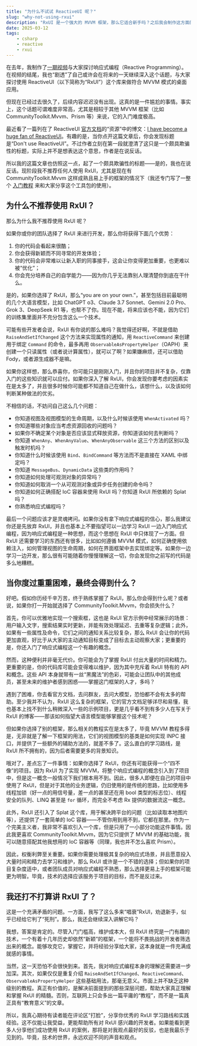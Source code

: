 ```yaml
---
title: "为什么不试试 ReactiveUI 呢？"
slug: "why-not-using-rxui"
description: "RxUI 是一个强大的 MVVM 框架，那么它适合新手吗？之后我会制作这方面的教程吗？"
date: 2025-03-12
tags:
    - csharp
    - reactive
    - rxui
---
```


在去年，我制作了[一期视频](https://www.bilibili.com/video/BV1NA4m1w7rd/)与大家探讨响应式编程（Reactive Programming）。在视频的结尾，我也“剧透”了自己或许会在将来的一天继续深入这个话题，与大家探讨使用 ReactiveUI（以下简称为“RxUI”）这个库来做符合 MVVM 模式的桌面应用。

但现在已经过去很久了，后续内容迟迟没有出现。这真的是一件尴尬的事情。事实上，这个话题可谓难度非常高，尤其是相较于其他 MVVM 框架（比如 CommunityToolkit.Mvvm、Prism 等）来说，它的入门难度极高。

最近看了一篇列在了 ReactiveUI [官方文档](https://www.reactiveui.net/docs/index.html)的“资源”中的博文：[I have become a huge fan of ReactiveUI](https://ericsink.com/entries/dont_use_rxui.html)。有趣的是，当你点开这篇文章后，你会发现标题是“Don't use ReactiveUI”。不过作者立刻在第一段就澄清了这只是一个颇具欺骗性的标题，实际上并不是想表达这个意思，作者是在说反话。

所以我的这篇文章也仿照这一点，起了一个颇具欺骗性的标题——是的，我也在说反话。现阶段我不推荐任何人使用 RxUI，尤其是现在有 CommunityToolkit.Mvvm 这样成熟且易上手的框架的情况下（我还专门写了一整个 [入门教程](https://mvvm.coldwind.top) 来和大家分享这个工具包的使用）。

## 为什么不推荐使用 RxUI？

那么为什么我不推荐使用 RxUI 呢？

如果你或你的团队选择了 RxUI 来进行开发，那么你将获得下面几个优势：

1. 你的代码会看起来很酷；
2. 你会获得新颖而不同寻常的开发体验；
3. 你的代码会非常难以让新入职的同事接手，这会让你变得更加重要，也更难以被“优化”；
4. 你会充分培养自己的自学能力——因为你几乎无法靠别人理清楚你到底在干什么。

是的，如果你选择了 RxUI，那么“you are on your own.”，甚至包括目前最聪明的几个大语言模型，比如 ChatGPT o3、Claude 3.7 Sonnet、Gemini 2.0 Pro、Grok 3、DeepSeek R1 等，也帮不了你。现在不能，将来应该也不能，因为它们的训练集里面并不充分包含这么一个技术。

可能有些开发者会说，RxUI 有你说的那么难吗？我觉得还好啊，不就是借助 `RaiseAndSetIfChanged` 这个方法来实现属性的通知，用 `ReactiveCommand` 来创建用于绑定 `Command` 的命令，最多再用 `ObservableAsPropertyHelper`（OAPH）来创建一个只读属性（或者说计算属性），就可以了啊？如果嫌麻烦，还可以借助 Fody，或者源生成器不是嘛。

如果你这样想，那么恭喜你，你可能只是刚刚入门，并且你的项目并不复杂，仅靠入门的这些知识就可以应付。如果你深入了解 RxUI，你会发现你要考虑的因素实在是太多了，并且很多时候你可能都不知道自己在做什么，该想什么，以及该如何判断某种做法的优劣。

不相信的话，不妨问自己这么几个问题：

- 你知道视图及视图模型的生命周期，以及什么时候该使用 `WhenActivated` 吗？
- 你知道哪些对象应当考虑资源回收的问题吗？
- 如果你不确定某个对象是否应该显式释放资源，你知道该如何去判断吗？
- 你知道 `WhenAny`、`WhenAnyValue`、`WhenAnyObservable` 这三个方法的区别以及触发时机吗？
- 你知道什么时候该使用 `Bind`、`BindCommand` 等方法而不是直接在 XAML 中绑定吗？
- 你知道 `MessageBus`、`DynamicData` 这些类的作用吗？
- 你知道如何处理可观测对象的异常吗？
- 你知道如何取消一个从可观测对象或异步任务创建的命令吗？
- 你知道如何正确搭配 IoC 容器来使用 RxUI 吗？你知道 RxUI 所依赖的 Splat 吗？
- 你熟悉响应式编程吗？

最后一个问题应该才是灵魂拷问。如果你没有拿下响应式编程的信心，那么我建议你还是先放弃 RxUI，并且也基本上不要指望可以一边学习 RxUI 一边入门响应式编程，因为响应式编程是一种思想，而这个思想在 RxUI 中只体现了一方面。但 RxUI 还需要学习的东西还有很多，比如如何遵循 MVVM 模式，如何正确使用依赖注入，如何管理视图的生命周期，如何在界面框架中去实现绑定等。如果你一边学习一边开发，那么很有可能随着你慢慢理解这一切，你会发现你之前写的代码是多么地糟糕。

## 当你度过重重困难，最终会得到什么？

好吧。假如你历经千辛万苦，终于熟练掌握了 RxUI，那么你会得到什么呢？或者说，如果你打一开始就选择了 CommunityToolkit.Mvvm，你会损失什么？

首先，你可以优雅地实现一个搜索框，这也是 RxUI 官方示例中经常展示的场景：用户输入文字，搜索结果实时更新，并能有效处理延迟、去重等复杂逻辑；此外，如果有一些属性及命令，它们之间的通知关系比较复杂，那么 RxUI 会让你的代码更加直观，好比于从大家的主动通知目标变成了目标去主动观察大家；更重要的是，你还入门了响应式编程这一个有趣的概念。

然而，这种便利并非毫无代价。你可能会为了掌握 RxUI 付出大量的时间和精力。更重要的是，你的代码库可能会变得难以维护，因为其中充斥着 RxUI 特有的 API 和概念。这些 API 本身就带有一丝“黑魔法”的色彩，可能会让团队中的其他成员，甚至未来的维护者感到困惑——掌握这门框架的人才，多吗？

遇到了困难，你去看官方文档，去问群友，去问大模型，恐怕都不会有太多的帮助。至少我并不认为，RxUI 这么复杂的框架，它的官方文档足够详尽和易懂，我也基本上找不到什么稍微深入一些的示例项目，更是几乎看不到有多少人在写关于 RxUI 的博客——那该如何指望大语言模型能够掌握这个技术呢？

但如果你选择了别的框架，那么相关的教程实在是太多了，毕竟 MVVM 教程多得是，无非就是了解一下框架的用法，它们的视图模型的基类是如何实现 INPC 接口，并提供了一些额外的辅助方法的，就差不多了。这么直白的学习路线，是 RxUI 所不拥有的，因为后者需要更多的背景知识。

哦对了，差点忘了一件事情：如果你选择了 RxUI，你还有可能获得一个“四不像”的项目。因为 RxUI 为了实现 MVVM，将整个响应式编程的概念引入到了项目中，但是这一概念一般情况下我们根本用不到。因此，很多人即便在自己的项目中使用了 RxUI，但是对于其他的业务逻辑，仍旧使用的是传统的思路，比如使用多线程加锁（好一点的用信号量，差一点的甚至还在用 bool 类型的标志位）、线程安全的队列、LINQ 甚至是 `for` 循环，而完全不考虑 Rx 提供的数据流这一概念。

此外，RxUI 还引入了 Splat 这个库，用于解决跨平台的问题（比如读取本地图片等），还提供了一套简单的 IoC 容器——不管你用到用不到，它都在那里。作为一个完美主义者，我非常不喜欢引入一个库，但是只用了一小部分功能这件事情。因此我更喜欢 CommunityToolkit.Mvvm，因为它只提供了 MVVM 的基础功能，我可以随意搭配其他我想用的 IoC 容器等（同理，我也并不怎么喜欢 Prism）。

因此，权衡利弊至关重要。如果你需要处理极其复杂的响应式场景，并且愿意投入大量时间和精力去学习和维护，那么 RxUI 或许是一个不错的选择；但如果你的项目复杂度适中，或者团队成员对响应式编程不熟悉，那么选择更易上手的框架可能更为明智。毕竟，技术的选择应该服务于项目的目标，而不是反过来。

## 我还打不打算讲 RxUI 了？

这是一个充满矛盾的问题。一方面，我写了这么多来“唱衰”RxUI，劝退新手，似乎已经给它判了“死刑”。那么，我还会继续深入讲解它吗？

我想，答案是肯定的。尽管入门门槛高，维护成本大，但 RxUI 终究是一门有趣的技术，一个有着十几年历史却依然“新颖”的框架，一个能将不畏挑战的开发者筛选出来的概念。能够攻克它，掌握它，并将经验分享给大家，这本身就是一件充满成就感的事情。

当然，这一天恐怕不会很快到来。首先，我对响应式编程本身的理解还需要进一步加深。其次，如果仅仅是重复介绍 `RaiseAndSetIfChanged`、`ReactiveCommand`、`ObservableAsPropertyHelper` 这些基础用法，那毫无意义。市面上并不缺乏这种级别的教程。真正有价值的，是解决前面提到的那些深层问题，帮助大家真正理解和掌握 RxUI 的精髓。否则，互联网上只会多出一篇平庸的“教程”，而不是一篇真正具有“教育意义”的文章。

所以，我真心期待有读者能在评论区“打脸”，分享你优秀的 RxUI 学习路线和实践经验。这不仅能让我受益，更能帮助所有对 RxUI 感兴趣的开发者。如果能看到更多人分享他们成功使用 RxUI 的案例，那将是对我观点最好的反驳，也是我最乐于见到的。毕竟，技术的世界，永远欢迎不同的声音和观点。
